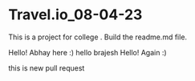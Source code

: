 # Travel.io_08-04-23
This is a project for college .
Build the readme.md file.

Hello! Abhay here :)
hello brajesh
Hello! Again :)

this is new pull request
